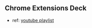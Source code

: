 ## Chrome Extensions Deck

- ref: [youtube playlist](https://www.youtube.com/watch?v=9RNxrRmsMaI&list=PLC3y8-rFHvwg2-q6Kvw3Tl_4xhxtIaNlY&index=3)